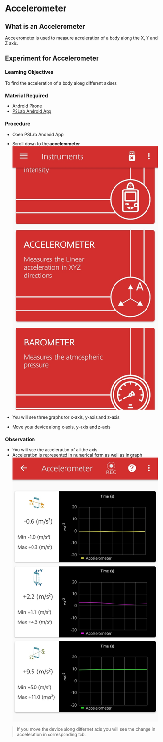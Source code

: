 # Accelerometer


## What is an Accelerometer
Accelerometer is used to measure acceleration of a body along the X, Y and Z axis.

## Experiment for Accelerometer

### Learning Objectives
To find the acceleration of a body along different axises 
### Material Required
* Android Phone
* [PSLab Android App](https://play.google.com/store/apps/details?id=io.pslab&hl=en_US)

### Procedure
* Open PSLab Android App
* Scroll down to the **accelerometer**
![Screenshot](/_static/img_accelorometer_1.jpg)

* You will see three graphs for x-axis, y-axis and z-axis
* Move your device along x-axis, y-axis and z-axis

### Observation

* You will see the acceleration of all the axis
* Acceleration is represented in numerical form as well as in graph
![Screenshot](/_static/img_accelorometer_2.jpg)

> If you move the device along differnet axis you will see the change in acceleration in corresponding tab.

